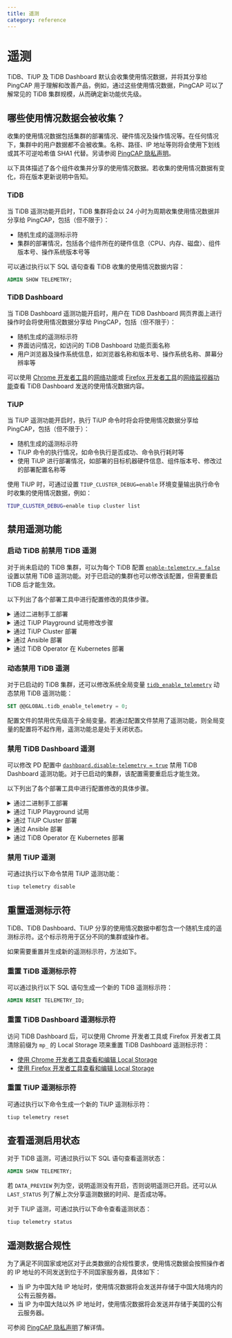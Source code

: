 ```yaml
---
title: 遥测
category: reference
---
```


# 遥测

TiDB、TiUP 及 TiDB Dashboard 默认会收集使用情况数据，并将其分享给 PingCAP 用于理解和改善产品，例如，通过这些使用情况数据，PingCAP 可以了解常见的 TiDB 集群规模，从而确定新功能优先级。

## 哪些使用情况数据会被收集？

收集的使用情况数据包括集群的部署情况、硬件情况及操作情况等。在任何情况下，集群中的用户数据都不会被收集。名称、路径、IP 地址等则将会使用下划线或其不可逆哈希值 SHA1 代替。另请参阅 [PingCAP 隐私声明](https://pingcap.com/zh/privacy-policy/)。

以下具体描述了各个组件收集并分享的使用情况数据。若收集的使用情况数据有变化，将在版本更新说明中告知。

### TiDB

当 TiDB 遥测功能开启时，TiDB 集群将会以 24 小时为周期收集使用情况数据并分享给 PingCAP，包括（但不限于）：

- 随机生成的遥测标示符
- 集群的部署情况，包括各个组件所在的硬件信息（CPU、内存、磁盘）、组件版本号、操作系统版本号等

可以通过执行以下 SQL 语句查看 TiDB 收集的使用情况数据内容：

```sql
ADMIN SHOW TELEMETRY;
```

### TiDB Dashboard

当 TiDB Dashboard 遥测功能开启时，用户在 TiDB Dashboard 网页界面上进行操作时会将使用情况数据分享给 PingCAP，包括（但不限于）：

- 随机生成的遥测标示符
- 界面访问情况，如访问的 TiDB Dashboard 功能页面名称
- 用户浏览器及操作系统信息，如浏览器名称和版本号、操作系统名称、屏幕分辨率等

可以使用 [Chrome 开发者工具](https://developers.google.com/web/tools/chrome-devtools)的[网络功能](https://developers.google.com/web/tools/chrome-devtools/network)或 [Firefox 开发者工具](https://developer.mozilla.org/zh-CN/docs/Tools)的[网络监视器功能](https://developer.mozilla.org/zh-CN/docs/Tools/Network_Monitor)查看 TiDB Dashboard 发送的使用情况数据内容。

### TiUP

当 TiUP 遥测功能开启时，执行 TiUP 命令时将会将使用情况数据分享给 PingCAP，包括（但不限于）：

- 随机生成的遥测标示符
- TiUP 命令的执行情况，如命令执行是否成功、命令执行耗时等
- 使用 TiUP 进行部署情况，如部署的目标机器硬件信息、组件版本号、修改过的部署配置名称等

使用 TiUP 时，可通过设置 `TIUP_CLUSTER_DEBUG=enable` 环境变量输出执行命令时收集的使用情况数据，例如：

```bash
TIUP_CLUSTER_DEBUG=enable tiup cluster list
```

## 禁用遥测功能

### 启动 TiDB 前禁用 TiDB 遥测

对于尚未启动的 TiDB 集群，可以为每个 TiDB 配置 [`enable-telemetry = false`](/tidb-configuration-file.md#enable-telemetry) 设置以禁用 TiDB 遥测功能。对于已启动的集群也可以修改该配置，但需要重启 TiDB 后才能生效。

以下列出了各个部署工具中进行配置修改的具体步骤。

<details>
  <summary>通过二进制手工部署</summary>

  创建配置文件 `tidb_config.toml` 包含如下内容：

  ```toml
  enable-telemetry = false
  ```

  启动 TiDB 时指定命令行参数 `--config=tidb_config.toml` 使得该配置生效。

  详情参见 [TiDB 配置参数](/command-line-flags-for-tidb-configuration.md#--config)、[TiDB 配置文件描述](/tidb-configuration-file.md#enable-telemetry)。
</details>

<details>
  <summary>通过 TiUP Playground 试用修改步骤</summary>

  创建配置文件 `tidb_config.toml` 包含如下内容：

  ```toml
  enable-telemetry = false
  ```

  启动 TiUP Playground 时，指定命令行参数 `--db.config tidb_config.toml` 使得该配置生效，如：

  ```bash
  tiup playground --db.config tidb_config.toml
  ```

  详情参见 [TiUP - 本地快速部署 TiDB 集群](/tiup/tiup-playground.md)。
</details>

<details>
  <summary>通过 TiUP Cluster 部署</summary>

  修改部署拓扑文件 `topology.yaml`，新增（或在现有项中添加）以下内容：

  ```yaml
  server_configs:
    tidb:
      enable-telemetry: false
  ```

  详情参见 TODO。

</details>

<details>
  <summary>通过 Ansible 部署</summary>

  找到部署配置文件 `tidb-ansible/conf/tidb.yml` 中以下内容：

  ```yaml
  # enable-telemetry: true
  ```

  将其修改为：

  ```yaml
  enable-telemetry: false
  ```

  详情参见[使用 Ansible 部署](/online-deployment-using-ansible.md)。
</details>

<details>
  <summary>通过 TiDB Operator 在 Kubernetes 部署</summary>

  在 `tidb-cluster.yaml` 中或者 TidbCluster Custom Restource 中配置 `spec.tidb.config.enable-telemetry: false`。
  详情参见[在标准 Kubernetes 上部署 TiDB 集群](https://docs.pingcap.com/zh/tidb-in-kubernetes/stable/deploy-on-general-kubernetes)。
</details>

### 动态禁用 TiDB 遥测

对于已启动的 TiDB 集群，还可以修改系统全局变量 [`tidb_enable_telemetry`](/tidb-specific-system-variables.md#tidb_enable_telemetry) 动态禁用 TiDB 遥测功能：

```sql
SET @@GLOBAL.tidb_enable_telemetry = 0;
```

配置文件的禁用优先级高于全局变量。若通过配置文件禁用了遥测功能，则全局变量的配置将不起作用，遥测功能总是处于关闭状态。

### 禁用 TiDB Dashboard 遥测

可以修改 PD 配置中 [`dashboard.disable-telemetry = true`](/pd-configuration-file.md#disable-telemetry) 禁用 TiDB Dashboard 遥测功能。对于已启动的集群，该配置需要重启后才能生效。

以下列出了各个部署工具中进行配置修改的具体步骤。

<details>
  <summary>通过二进制手工部署</summary>

  创建配置文件 `pd_config.toml` 包含如下内容：

  ```toml
  [dashboard]
  disable-telemetry = true
  ```

  启动 PD 时指定命令行参数 `--config=pd_config.toml` 使得该配置生效。

  详情参见 [PD 配置参数](/command-line-flags-for-pd-configuration.md#--config)、[PD 配置文件描述](/pd-configuration-file.md#disable-telemetry)。
</details>

<details>
  <summary>通过 TiUP Playground 试用</summary>

  创建配置文件 `pd_config.toml` 包含如下内容：

  ```toml
  [dashboard]
  disable-telemetry = true
  ```

  启动 TiUP Playground 时，指定命令行参数 `--pd.config pd_config.toml` 使得该配置生效，如：

  ```bash
  tiup playground --pd.config pd_config.toml
  ```

  详情参见 [TiUP - 本地快速部署 TiDB 集群](/tiup/tiup-playground.md)。
</details>

<details>
  <summary>通过 TiUP Cluster 部署</summary>

  修改部署拓扑文件 `topology.yaml`，新增（或在现有项中添加）以下内容：

  ```yaml
  server_configs:
    pd:
      dashboard.disable-telemetry: true
  ```

  详情参见 TODO。
</details>

<details>
  <summary>通过 Ansible 部署</summary>

  找到部署配置文件 `tidb-ansible/conf/pd.yml` 中以下内容：

  ```yaml
  dashboard:
    ...
    # disable-telemetry: false
  ```

  将其修改为：

  ```yaml
  dashboard:
    ...
    disable-telemetry: true
  ```

  详情参见[使用 Ansible 部署](/online-deployment-using-ansible.md)。
</details>

<details>
  <summary>通过 TiDB Operator 在 Kubernetes 部署</summary>

  在 `tidb-cluster.yaml` 中或者 TidbCluster Custom Restource 中配置 `spec.pd.config.dashboard.disable-telemetry: true`。
  详情参见[在标准 Kubernetes 上部署 TiDB 集群](https://docs.pingcap.com/zh/tidb-in-kubernetes/stable/deploy-on-general-kubernetes)。
</details>

### 禁用 TiUP 遥测

可通过执行以下命令禁用 TiUP 遥测功能：

```bash
tiup telemetry disable
```

## 重置遥测标示符

TiDB、TiDB Dashboard、TiUP 分享的使用情况数据中都包含一个随机生成的遥测标示符。这个标示符用于区分不同的集群或操作者。

如果需要重置并生成新的遥测标示符，方法如下。

### 重置 TiDB 遥测标示符

可以通过执行以下 SQL 语句生成一个新的 TiDB 遥测标示符：

```sql
ADMIN RESET TELEMETRY_ID;
```

### 重置 TiDB Dashboard 遥测标示符

访问 TiDB Dashboard 后，可以使用 Chrome 开发者工具或 Firefox 开发者工具清除前缀为 `mp_` 的 Local Storage 项来重置 TiDB Dashboard 遥测标示符：

- [使用 Chrome 开发者工具查看和编辑 Local Storage](https://developers.google.com/web/tools/chrome-devtools/storage/localstorage)
- [使用 Firefox 开发者工具查看和编辑 Local Storage](https://developer.mozilla.org/zh-CN/docs/Tools/%E5%AD%98%E5%82%A8%E6%9F%A5%E7%9C%8B%E5%99%A8#%E6%9C%AC%E5%9C%B0%E5%AD%98%E5%82%A8Session%E5%AD%98%E5%82%A8)

### 重置 TiUP 遥测标示符

可通过执行以下命令生成一个新的 TiUP 遥测标示符：

```bash
tiup telemetry reset
```

## 查看遥测启用状态

对于 TiDB 遥测，可通过执行以下 SQL 语句查看遥测状态：

```sql
ADMIN SHOW TELEMETRY;
```

若 `DATA_PREVIEW` 列为空，说明遥测没有开启，否则说明遥测已开启。还可以从 `LAST_STATUS` 列了解上次分享遥测数据的时间、是否成功等。

对于 TiUP 遥测，可通过执行以下命令查看遥测状态：

```bash
tiup telemetry status
```

## 遥测数据合规性

为了满足不同国家或地区对于此类数据的合规性要求，使用情况数据会按照操作者的 IP 地址的不同发送到位于不同国家服务器，具体如下：

- 当 IP 为中国大陆 IP 地址时，使用情况数据将会发送并存储于中国大陆境内的公有云服务器。
- 当 IP 为中国大陆以外 IP 地址时，使用情况数据将会发送并存储于美国的公有云服务器。

可参阅 [PingCAP 隐私声明](https://pingcap.com/zh/privacy-policy/)了解详情。
